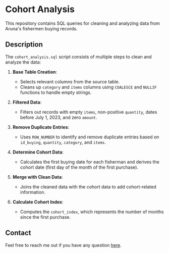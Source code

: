 # Cohort Analysis

This repository contains SQL queries for cleaning and analyzing data from Aruna's fishermen buying records.

## Description

The `cohort_analysis.sql` script consists of multiple steps to clean and analyze the data:

1. **Base Table Creation**: 
    - Selects relevant columns from the source table.
    - Cleans up `category` and `items` columns using `COALESCE` and `NULLIF` functions to handle empty strings.

2. **Filtered Data**: 
    - Filters out records with empty `items`, non-positive `quantity`, dates before July 1, 2023, and zero `amount`.

3. **Remove Duplicate Entries**: 
    - Uses `ROW_NUMBER` to identify and remove duplicate entries based on `id_buying`, `quantity`, `category`, and `items`.

4. **Determine Cohort Data**: 
    - Calculates the first buying date for each fisherman and derives the cohort date (first day of the month of the first purchase).

5. **Merge with Clean Data**: 
    - Joins the cleaned data with the cohort data to add cohort-related information.

6. **Calculate Cohort Index**: 
    - Computes the `cohort_index`, which represents the number of months since the first purchase.

## Contact

Feel free to reach me out if you have any question [here](mailto:dsafryda.putri@gmail.com).
